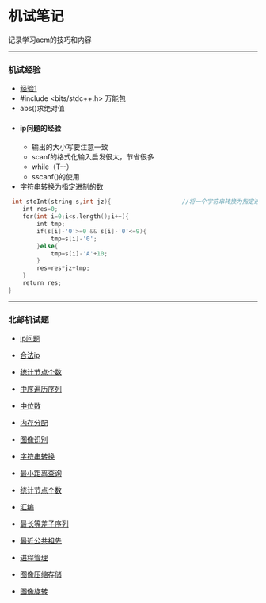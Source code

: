 # 机试笔记

记录学习acm的技巧和内容
***
### 机试经验
- [经验1](https://github.com/lllllliuxt/acmer/blob/master/%E6%9C%BA%E8%AF%95%E8%B5%84%E6%96%99%E6%89%93%E5%8D%B0.docx)
- #include <bits/stdc++.h> 万能包
- abs()求绝对值
- #### ip问题的经验
  - 输出的大小写要注意一致
  - scanf的格式化输入启发很大，节省很多
  - while（T--）
  - sscanf()的使用
- 字符串转换为指定进制的数
```c++
 int stoInt(string s,int jz){                    //将一个字符串转换为指定进制的数
    int res=0;
    for(int i=0;i<s.length();i++){
        int tmp;
        if(s[i]-'0'>=0 && s[i]-'0'<=9){
            tmp=s[i]-'0';
        }else{
            tmp=s[i]-'A'+10;
        }
        res=res*jz+tmp;
    }
    return res;
}
```
***
### 北邮机试题

- [ip问题](https://github.com/lllllliuxt/acmer/blob/master/%E5%8C%97%E9%82%AE%E6%9C%BA%E8%AF%95/ip%E9%97%AE%E9%A2%98)

- [合法ip](https://github.com/lllllliuxt/acmer/blob/master/%E5%8C%97%E9%82%AE%E6%9C%BA%E8%AF%95/%E5%90%88%E6%B3%95ip.md)

- [统计节点个数](https://github.com/lllllliuxt/acmer/blob/master/%E5%8C%97%E9%82%AE%E6%9C%BA%E8%AF%95/%E7%BB%9F%E8%AE%A1%E8%8A%82%E7%82%B9%E4%B8%AA%E6%95%B0.md)
- [中序遍历序列](https://github.com/lllllliuxt/acmer/blob/master/%E5%8C%97%E9%82%AE%E6%9C%BA%E8%AF%95/%E4%B8%AD)
- [中位数](https://github.com/lllllliuxt/acmer/blob/master/%E5%8C%97%E9%82%AE%E6%9C%BA%E8%AF%95/%E4%B8%AD%E4%BD%8D%E6%95%B0.md)
- [内存分配](https://github.com/lllllliuxt/acmer/blob/master/%E5%8C%97%E9%82%AE%E6%9C%BA%E8%AF%95/%E5%86%85%E5%AD%98%E5%88%86%E9%85%8D.md)
- [图像识别](https://github.com/lllllliuxt/acmer/blob/master/北邮机试/图像识别.md)
- [字符串转换](https://github.com/lllllliuxt/acmer/blob/master/北邮机试/字符串转换.md)
- [最小距离查询](https://github.com/lllllliuxt/acmer/blob/master/北邮机试/最小距离查询.md)
- [统计节点个数](https://github.com/lllllliuxt/acmer/blob/master/北邮机试/统计节点个数.md)
- [汇编](https://github.com/lllllliuxt/acmer/blob/master/北邮机试/汇编.md)
- [最长等差子序列](https://github.com/lllllliuxt/acmer/blob/master/%E5%8C%97%E9%82%AE%E6%9C%BA%E8%AF%95/%E6%9C%80%E9%95%BF%E8%BF%9E%E7%BB%AD%E7%AD%89%E5%B7%AE%E5%AD%90%E5%BA%8F%E5%88%97.md)
- [最近公共祖先](https://github.com/lllllliuxt/acmer/blob/master/%E5%8C%97%E9%82%AE%E6%9C%BA%E8%AF%95/%E6%9C%80%E8%BF%91%E5%85%AC%E5%85%B1%E7%A5%96%E5%85%88.md)
- [进程管理](https://github.com/lllllliuxt/acmer/blob/master/%E5%8C%97%E9%82%AE%E6%9C%BA%E8%AF%95/%E8%BF%9B%E7%A8%8B%E7%AE%A1%E7%90%86.md)
- [图像压缩存储](https://github.com/lllllliuxt/acmer/blob/master/%E5%8C%97%E9%82%AE%E6%9C%BA%E8%AF%95/%E5%9B%BE%E5%83%8F%E5%8E%8B%E7%BC%A9%E5%AD%98%E5%82%A8.md)
- [图像旋转](https://github.com/lllllliuxt/acmer/edit/master/%E5%8C%97%E9%82%AE%E6%9C%BA%E8%AF%95/%E5%9B%BE%E5%83%8F%E6%97%8B%E8%BD%AC.md)
